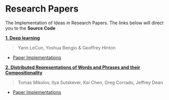 # Research Papers
The Implementation of Ideas in Research Papers. The links below will direct you to the **Source Code**

**[1. Deep learning](https://creativecoding.soe.ucsc.edu/courses/cs523/slides/week3/DeepLearning_LeCun.pdf)**
> Yann LeCun, Yoshua Bengio & Geoffrey Hinton
    
   * [Paper Implementations](https://github.com/Binary67/Research_Paper/tree/master/1.%20Deep%20Learning)


**[2. Distributed Representations of Words and Phrases and their Compositionality](https://arxiv.org/pdf/1310.4546.pdf)**
> Tomas Mikolov, Ilya Sutskever, Kai Chen, Greg Corrado, Jeffrey Dean
  * [Paper Implementations](https://github.com/Binary67/Research_Paper/tree/master/2.%20Distributed%20Representations%20of%20Words%20and%20Phrases%20and%20their%20Compositionality)
